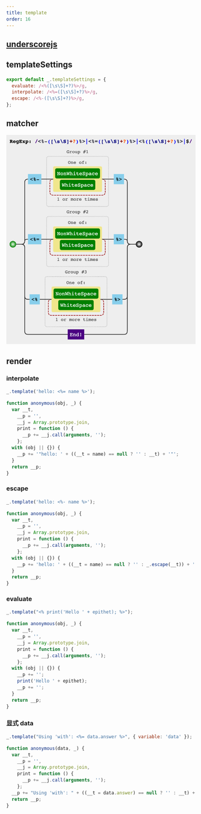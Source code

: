 ```yaml
---
title: template
order: 16
---
```


## [underscorejs](https://github.com/jashkenas/underscore/blob/master/modules/template.js)

## templateSettings

```js
export default _.templateSettings = {
  evaluate: /<%([\s\S]+?)%>/g,
  interpolate: /<%=([\s\S]+?)%>/g,
  escape: /<%-([\s\S]+?)%>/g,
};
```

## matcher

![](../assets/js/templateMatcher.png)

## render

### interpolate

```js
_.template('hello: <%= name %>');
```

```js
function anonymous(obj, _) {
  var __t,
    __p = '',
    __j = Array.prototype.join,
    print = function () {
      __p += __j.call(arguments, '');
    };
  with (obj || {}) {
    __p += '"hello: ' + ((__t = name) == null ? '' : __t) + '"';
  }
  return __p;
}
```

### escape

```js
_.template('hello: <%- name %>');
```

```js
function anonymous(obj, _) {
  var __t,
    __p = '',
    __j = Array.prototype.join,
    print = function () {
      __p += __j.call(arguments, '');
    };
  with (obj || {}) {
    __p += 'hello: ' + ((__t = name) == null ? '' : _.escape(__t)) + '';
  }
  return __p;
}
```

### evaluate

```js
_.template("<% print('Hello ' + epithet); %>");
```

```js
function anonymous(obj, _) {
  var __t,
    __p = '',
    __j = Array.prototype.join,
    print = function () {
      __p += __j.call(arguments, '');
    };
  with (obj || {}) {
    __p += '';
    print('Hello ' + epithet);
    __p += '';
  }
  return __p;
}
```

### 显式 data

```js
_.template("Using 'with': <%= data.answer %>", { variable: 'data' });
```

```js
function anonymous(data, _) {
  var __t,
    __p = '',
    __j = Array.prototype.join,
    print = function () {
      __p += __j.call(arguments, '');
    };
  __p += "Using 'with': " + ((__t = data.answer) == null ? '' : __t) + '';
  return __p;
}
```
